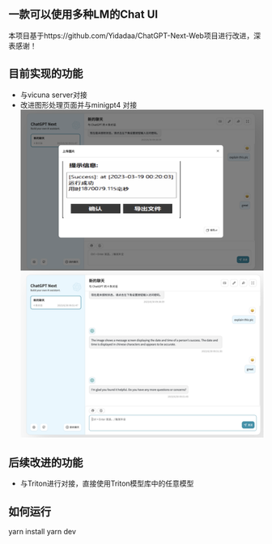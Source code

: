 ## 一款可以使用多种LM的Chat UI

本项目基于https://github.com/Yidadaa/ChatGPT-Next-Web项目进行改进，深表感谢！



## 目前实现的功能
- 与vicuna server对接
- 改进图形处理页面并与minigpt4 对接
![](./assets/pic2.png)
![](./assets/pic1.png)


## 后续改进的功能
- 与Triton进行对接，直接使用Triton模型库中的任意模型

## 如何运行
yarn install 
yarn dev